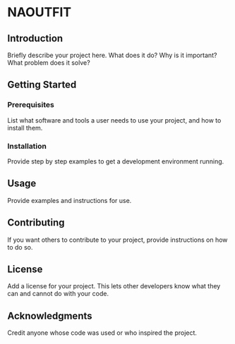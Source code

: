 # NAOUTFIT

## Introduction

Briefly describe your project here. What does it do? Why is it important? What problem does it solve?

## Getting Started

### Prerequisites

List what software and tools a user needs to use your project, and how to install them.

### Installation

Provide step by step examples to get a development environment running.

## Usage

Provide examples and instructions for use.

## Contributing

If you want others to contribute to your project, provide instructions on how to do so.

## License

Add a license for your project. This lets other developers know what they can and cannot do with your code.

## Acknowledgments

Credit anyone whose code was used or who inspired the project.
